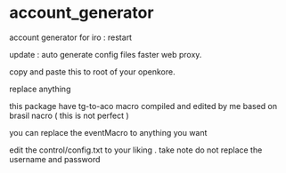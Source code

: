 # account_generator
account generator for iro : restart


update : 
auto generate config files
faster web proxy.


copy and paste this to root of your openkore.

replace anything


this package have tg-to-aco macro compiled and edited by me based on brasil nacro ( this is not perfect )

you can replace the eventMacro to anything you want


edit the control/config.txt to your liking .
take note do not replace the 
username <USERNAME>
and
password <PASSWORD>
